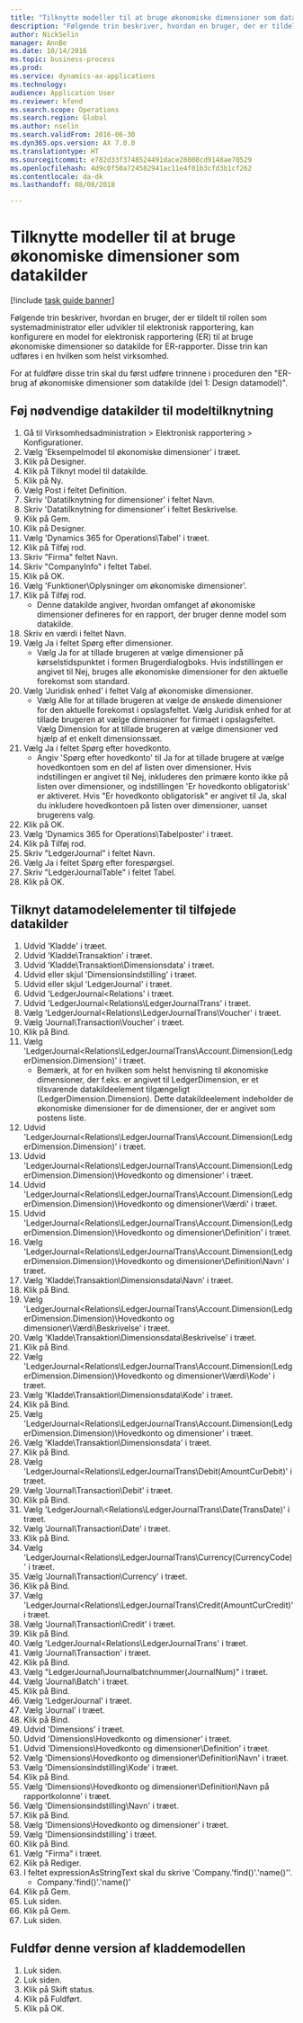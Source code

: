 ```yaml
--- 
title: "Tilknytte modeller til at bruge økonomiske dimensioner som datakilder"
description: "Følgende trin beskriver, hvordan en bruger, der er tildelt til rollen som systemadministrator eller udvikler til elektronisk rapportering, kan konfigurere en model for elektronisk rapportering (ER) til at bruge økonomiske dimensioner so datakilde for ER-rapporter."
author: NickSelin
manager: AnnBe
ms.date: 10/14/2016
ms.topic: business-process
ms.prod: 
ms.service: dynamics-ax-applications
ms.technology: 
audience: Application User
ms.reviewer: kfend
ms.search.scope: Operations
ms.search.region: Global
ms.author: nselin
ms.search.validFrom: 2016-06-30
ms.dyn365.ops.version: AX 7.0.0
ms.translationtype: HT
ms.sourcegitcommit: e782d33f3748524491dace28008cd9148ae70529
ms.openlocfilehash: 4d9c0f50a724582941ac11e4f01b3cfd3b1cf262
ms.contentlocale: da-dk
ms.lasthandoff: 08/08/2018

---
```

# <a name="map-models-to-use-financial-dimensions-as-data-sources"></a>Tilknytte modeller til at bruge økonomiske dimensioner som datakilder 

[!include [task guide banner](../../includes/task-guide-banner.md)]

Følgende trin beskriver, hvordan en bruger, der er tildelt til rollen som systemadministrator eller udvikler til elektronisk rapportering, kan konfigurere en model for elektronisk rapportering (ER) til at bruge økonomiske dimensioner so datakilde for ER-rapporter. Disse trin kan udføres i en hvilken som helst virksomhed.

For at fuldføre disse trin skal du først udføre trinnene i proceduren den "ER-brug af økonomiske dimensioner som datakilde (del 1: Design datamodel)".


## <a name="add-required-data-sources-to-model-mapping"></a>Føj nødvendige datakilder til modeltilknytning
1. Gå til Virksomhedsadministration > Elektronisk rapportering > Konfigurationer.
2. Vælg 'Eksempelmodel til økonomiske dimensioner' i træet.
3. Klik på Designer.
4. Klik på Tilknyt model til datakilde.
5. Klik på Ny.
6. Vælg Post i feltet Definition.
7. Skriv 'Datatilknytning for dimensioner' i feltet Navn.
8. Skriv 'Datatilknytning for dimensioner' i feltet Beskrivelse.
9. Klik på Gem.
10. Klik på Designer.
11. Vælg 'Dynamics 365 for Operations\Tabel' i træet.
12. Klik på Tilføj rod.
13. Skriv "Firma" feltet Navn.
14. Skriv "CompanyInfo" i feltet Tabel.
15. Klik på OK.
16. Vælg 'Funktioner\Oplysninger om økonomiske dimensioner'.
17. Klik på Tilføj rod.
    * Denne datakilde angiver, hvordan omfanget af økonomiske dimensioner defineres for en rapport, der bruger denne model som datakilde.  
18. Skriv en værdi i feltet Navn.
19. Vælg Ja i feltet Spørg efter dimensioner.
    * Vælg Ja for at tillade brugeren at vælge dimensioner på kørselstidspunktet i formen Brugerdialogboks. Hvis indstillingen er angivet til Nej, bruges alle økonomiske dimensioner for den aktuelle forekomst som standard.  
20. Vælg 'Juridisk enhed' i feltet Valg af økonomiske dimensioner.
    * Vælg Alle for at tillade brugeren at vælge de ønskede dimensioner for den aktuelle forekomst i opslagsfeltet.  Vælg Juridisk enhed for at tillade brugeren at vælge dimensioner for firmaet i opslagsfeltet.  Vælg Dimension for at tillade brugeren at vælge dimensioner ved hjælp af et enkelt dimensionssæt.  
21. Vælg Ja i feltet Spørg efter hovedkonto.
    * Angiv 'Spørg efter hovedkonto' til Ja for at tillade brugere at vælge hovedkontoen som en del af listen over dimensioner.   Hvis indstillingen er angivet til Nej, inkluderes den primære konto ikke på listen over dimensioner, og indstillingen 'Er hovedkonto obligatorisk' er aktiveret. Hvis "Er hovedkonto obligatorisk" er angivet til Ja, skal du inkludere hovedkontoen på listen over dimensioner, uanset brugerens valg.  
22. Klik på OK.
23. Vælg 'Dynamics 365 for Operations\Tabelposter' i træet.
24. Klik på Tilføj rod.
25. Skriv "LedgerJournal" i feltet Navn.
26. Vælg Ja i feltet Spørg efter forespørgsel.
27. Skriv "LedgerJournalTable" i feltet Tabel.
28. Klik på OK.

## <a name="map-data-model-elements-to-added-data-sources"></a>Tilknyt datamodelelementer til tilføjede datakilder
1. Udvid 'Kladde' i træet.
2. Udvid 'Kladde\Transaktion' i træet.
3. Udvid 'Kladde\Transaktion\Dimensionsdata' i træet.
4. Udvid eller skjul 'Dimensionsindstilling' i træet.
5. Udvid eller skjul 'LedgerJournal' i træet.
6. Udvid 'LedgerJournal\<Relations' i træet.
7. Udvid 'LedgerJournal\<Relations\LedgerJournalTrans' i træet.
8. Vælg 'LedgerJournal\<Relations\LedgerJournalTrans\Voucher' i træet.
9. Vælg 'Journal\Transaction\Voucher' i træet.
10. Klik på Bind.
11. Vælg 'LedgerJournal\<Relations\LedgerJournalTrans\Account.Dimension(LedgerDimension.Dimension)' i træet.
    * Bemærk, at for en hvilken som helst henvisning til økonomiske dimensioner, der f.eks. er angivet til LedgerDimension, er et tilsvarende datakildeelement tilgængeligt (LedgerDimension.Dimension). Dette datakildeelement indeholder de økonomiske dimensioner for de dimensioner, der er angivet som postens liste.  
12. Udvid 'LedgerJournal\<Relations\LedgerJournalTrans\Account.Dimension(LedgerDimension.Dimension)' i træet.
13. Udvid 'LedgerJournal\<Relations\LedgerJournalTrans\Account.Dimension(LedgerDimension.Dimension)\Hovedkonto og dimensioner' i træet.
14. Udvid 'LedgerJournal\<Relations\LedgerJournalTrans\Account.Dimension(LedgerDimension.Dimension)\Hovedkonto og dimensioner\Værdi' i træet.
15. Udvid 'LedgerJournal\<Relations\LedgerJournalTrans\Account.Dimension(LedgerDimension.Dimension)\Hovedkonto og dimensioner\Definition' i træet.
16. Vælg 'LedgerJournal\<Relations\LedgerJournalTrans\Account.Dimension(LedgerDimension.Dimension)\Hovedkonto og dimensioner\Definition\Navn' i træet.
17. Vælg 'Kladde\Transaktion\Dimensionsdata\Navn' i træet.
18. Klik på Bind.
19. Vælg 'LedgerJournal\<Relations\LedgerJournalTrans\Account.Dimension(LedgerDimension.Dimension)\Hovedkonto og dimensioner\Værdi\Beskrivelse' i træet.
20. Vælg 'Kladde\Transaktion\Dimensionsdata\Beskrivelse' i træet.
21. Klik på Bind.
22. Vælg 'LedgerJournal\<Relations\LedgerJournalTrans\Account.Dimension(LedgerDimension.Dimension)\Hovedkonto og dimensioner\Værdi\Kode' i træet.
23. Vælg 'Kladde\Transaktion\Dimensionsdata\Kode' i træet.
24. Klik på Bind.
25. Vælg 'LedgerJournal\<Relations\LedgerJournalTrans\Account.Dimension(LedgerDimension.Dimension)\Hovedkonto og dimensioner' i træet.
26. Vælg 'Kladde\Transaktion\Dimensionsdata' i træet.
27. Klik på Bind.
28. Vælg 'LedgerJournal\<Relations\LedgerJournalTrans\Debit(AmountCurDebit)' i træet.
29. Vælg 'Journal\Transaction\Debit' i træet.
30. Klik på Bind.
31. Vælg 'LedgerJournal\\<Relations\LedgerJournalTrans\Date(TransDate)' i træet.
32. Vælg 'Journal\Transaction\Date' i træet.
33. Klik på Bind.
34. Vælg 'LedgerJournal\<Relations\LedgerJournalTrans\Currency(CurrencyCode)' i træet.
35. Vælg 'Journal\Transaction\Currency' i træet.
36. Klik på Bind.
37. Vælg 'LedgerJournal\<Relations\LedgerJournalTrans\Credit(AmountCurCredit)' i træet.
38. Vælg 'Journal\Transaction\Credit' i træet.
39. Klik på Bind.
40. Vælg 'LedgerJournal\<Relations\LedgerJournalTrans' i træet.
41. Vælg 'Journal\Transaction' i træet.
42. Klik på Bind.
43. Vælg "LedgerJournal\Journalbatchnummer(JournalNum)" i træet.
44. Vælg 'Journal\Batch' i træet.
45. Klik på Bind.
46. Vælg 'LedgerJournal' i træet.
47. Vælg 'Journal' i træet.
48. Klik på Bind.
49. Udvid 'Dimensions' i træet.
50. Udvid 'Dimensions\Hovedkonto og dimensioner' i træet.
51. Udvid 'Dimensions\Hovedkonto og dimensioner\Definition' i træet.
52. Vælg 'Dimensions\Hovedkonto og dimensioner\Definition\Navn' i træet.
53. Vælg 'Dimensionsindstilling\Kode' i træet.
54. Klik på Bind.
55. Vælg 'Dimensions\Hovedkonto og dimensioner\Definition\Navn på rapportkolonne' i træet.
56. Vælg 'Dimensionsindstilling\Navn' i træet.
57. Klik på Bind.
58. Vælg 'Dimensions\Hovedkonto og dimensioner' i træet.
59. Vælg 'Dimensionsindstilling' i træet.
60. Klik på Bind.
61. Vælg "Firma" i træet.
62. Klik på Rediger.
63. I feltet expressionAsStringText skal du skrive 'Company.'find()'.'name()''.
    * Company.'find()'.'name()'  
64. Klik på Gem.
65. Luk siden.
66. Klik på Gem.
67. Luk siden.

## <a name="complete-this-draft-models-version"></a>Fuldfør denne version af kladdemodellen
1. Luk siden.
2. Luk siden.
3. Klik på Skift status.
4. Klik på Fuldført.
5. Klik på OK.


